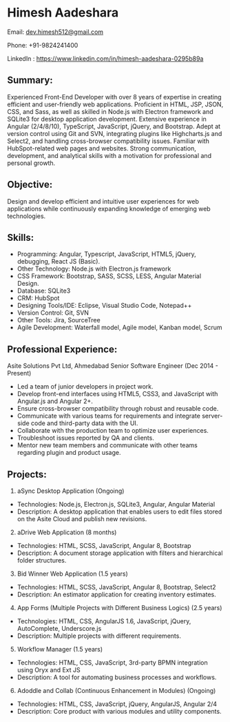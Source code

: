 # Himesh Aadeshara

Email: dev.himesh512@gmail.com

Phone: +91-9824241400

LinkedIn : https://www.linkedin.com/in/himesh-aadeshara-0295b89a

Summary:
--------------
Experienced Front-End Developer with over 8 years of expertise in creating efficient and user-friendly web applications. Proficient in HTML, JSP, JSON, CSS, and Sass, as well as skilled in Node.js with Electron framework and SQLite3 for desktop application development. Extensive experience in Angular (2/4/8/10), TypeScript, JavaScript, jQuery, and Bootstrap. Adept at version control using Git and SVN, integrating plugins like Highcharts.js and Select2, and handling cross-browser compatibility issues. Familiar with HubSpot-related web pages and websites. Strong communication, development, and analytical skills with a motivation for professional and personal growth.

Objective:
--------------
Design and develop efficient and intuitive user experiences for web applications while continuously expanding knowledge of emerging web technologies.

Skills:
--------------
-	Programming: Angular, Typescript, JavaScript, HTML5, jQuery, debugging, React JS (Basic).
-	Other Technology: Node.js with Electron.js framework
-	CSS Framework: Bootstrap, SASS, SCSS, LESS, Angular Material Design.
-	Database: SQLite3
-	CRM: HubSpot
-	Designing Tools/IDE: Eclipse, Visual Studio Code, Notepad++
-	Version Control: Git, SVN
-	Other Tools: Jira, SourceTree
-	Agile Development: Waterfall model, Agile model, Kanban model, Scrum

Professional Experience:
--------------
Asite Solutions Pvt Ltd, Ahmedabad Senior Software Engineer (Dec 2014 - Present)
-	Led a team of junior developers in project work.
-	Develop front-end interfaces using HTML5, CSS3, and JavaScript with Angular.js and Angular 2+.
-	Ensure cross-browser compatibility through robust and reusable code.
-	Communicate with various teams for requirements and integrate server-side code and third-party data with the UI.
-	Collaborate with the production team to optimize user experiences.
-	Troubleshoot issues reported by QA and clients.
-	Mentor new team members and communicate with other teams regarding plugin and product usage.

Projects:
--------------
1. aSync Desktop Application (Ongoing)
-	Technologies: Node.js, Electron.js, SQLite3, Angular, Angular Material
-	Description: A desktop application that enables users to edit files stored on the Asite Cloud and publish new revisions.
2. aDrive Web Application (8 months)
-	Technologies: HTML, SCSS, JavaScript, Angular 8, Bootstrap
-	Description: A document storage application with filters and hierarchical folder structures.
3. Bid Winner Web Application (1.5 years)
- Technologies: HTML, SCSS, JavaScript, Angular 8, Bootstrap, Select2
- Description: An estimator application for creating inventory estimates.
4. App Forms (Multiple Projects with Different Business Logics) (2.5 years)
- Technologies: HTML, CSS, AngularJS 1.6, JavaScript, jQuery, AutoComplete, Underscore.js
- Description: Multiple projects with different requirements.
5. Workflow Manager (1.5 years)
- Technologies: HTML, CSS, JavaScript, 3rd-party BPMN integration using Oryx and Ext JS
- Description: A tool for automating business processes and workflows.
6. Adoddle and Collab (Continuous Enhancement in Modules) (Ongoing)
- Technologies: HTML, CSS, JavaScript, jQuery, AngularJS, Angular 2/4
- Description: Core product with various modules and utility components.
